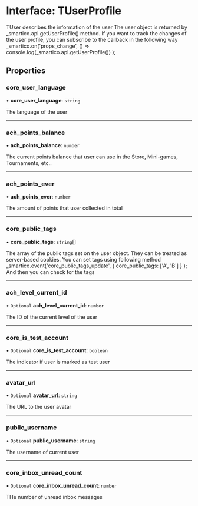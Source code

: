 # Interface: TUserProfile

TUser describes the information of the user
The user object is returned by _smartico.api.getUserProfile() method.
If you want to track the changes of the user profile, you can subscribe to the callback in the following way
 _smartico.on('props_change', () => console.log(_smartico.api.getUserProfile()) );

## Properties

### core\_user\_language

• **core\_user\_language**: `string`

The language of the user

___

### ach\_points\_balance

• **ach\_points\_balance**: `number`

The current points balance that user can use in the Store, Mini-games, Tournaments, etc..

___

### ach\_points\_ever

• **ach\_points\_ever**: `number`

The amount of points that user collected in total

___

### core\_public\_tags

• **core\_public\_tags**: `string`[]

The array of the public tags set on the user object. 
They can be treated as server-based cookies. 
You can set tags using following method _smartico.event('core_public_tags_update', { core_public_tags: ['A', 'B'] } );
And then you can check for the tags

___

### ach\_level\_current\_id

• `Optional` **ach\_level\_current\_id**: `number`

The ID of the current level of the user

___

### core\_is\_test\_account

• `Optional` **core\_is\_test\_account**: `boolean`

The indicator if user is marked as test user

___

### avatar\_url

• `Optional` **avatar\_url**: `string`

The URL to the user avatar

___

### public\_username

• `Optional` **public\_username**: `string`

The username of current user

___

### core\_inbox\_unread\_count

• `Optional` **core\_inbox\_unread\_count**: `number`

THe number of unread inbox messages
